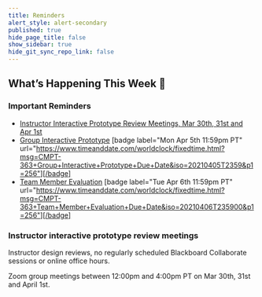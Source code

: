 ```yaml
---
title: Reminders
alert_style: alert-secondary
published: true
hide_page_title: false
show_sidebar: true
hide_git_sync_repo_link: false
---
```


## What’s Happening This Week 💫

### Important Reminders

*   [Instructor Interactive Prototype Review Meetings, Mar 30th, 31st and Apr 1st](https://canvas.sfu.ca/calendar#view_name=month&view_start=2021-04-01)
*   [Group Interactive Prototype](https://canvas.sfu.ca/courses/59869/assignments/583040) [badge label="Mon Apr 5th 11:59pm PT" url="https://www.timeanddate.com/worldclock/fixedtime.html?msg=CMPT-363+Group+Interactive+Prototype+Due+Date&iso=20210405T2359&p1=256"][/badge]
*   [Team Member Evaluation](https://www.surveymonkey.ca/r/R3P2WNP) [badge label="Tue Apr 6th 11:59pm PT" url="https://www.timeanddate.com/worldclock/fixedtime.html?msg=CMPT-363+Team+Member+Evaluation+Due+Date&iso=20210406T235900&p1=256"][/badge]

### Instructor interactive prototype review meetings

Instructor design reviews, no regularly scheduled Blackboard Collaborate sessions or online office hours.

Zoom group meetings between 12:00pm and 4:00pm PT on Mar 30th, 31st and April 1st.
